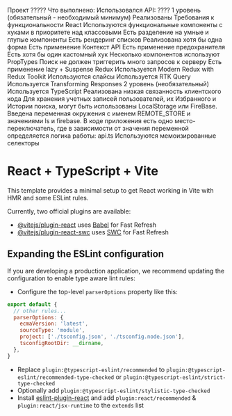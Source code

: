 Проект ?????
Что выполнено:
Использовался API: ????
1 уровень (обязательный - необходимый минимум)
Реализованы Требования к функциональности
 React
Используются функциональные компоненты c хуками в приоритете над классовыми
Есть разделение на умные и глупые компоненты
Есть рендеринг списков
Реализована хотя бы одна форма
Есть применение Контекст API
Есть применение предохранителя
Есть хотя бы один кастомный хук
Несколько компонентов используют PropTypes
Поиск не должен триггерить много запросов к серверу
Есть применение lazy + Suspense
 Redux
Используется Modern Redux with Redux Toolkit
Используются слайсы
Используется RTK Query
Используется Transforming Responses
2 уровень (необязательный)
Используется TypeScript
Реализована низкая связанность клиентского кода
Для хранения учетных записей пользователей, их Избранного и Истории поиска, могут быть использованы LocalStorage или FireBase. Введена переменная окружения c именем REMOTE_STORE и значениями ls и firebase. В коде приложения есть одно место-переключатель, где в зависимости от значения переменной определяется логика работы: api.ts
Используются мемоизированные селекторы
# React + TypeScript + Vite

This template provides a minimal setup to get React working in Vite with HMR and some ESLint rules.

Currently, two official plugins are available:

- [@vitejs/plugin-react](https://github.com/vitejs/vite-plugin-react/blob/main/packages/plugin-react/README.md) uses [Babel](https://babeljs.io/) for Fast Refresh
- [@vitejs/plugin-react-swc](https://github.com/vitejs/vite-plugin-react-swc) uses [SWC](https://swc.rs/) for Fast Refresh

## Expanding the ESLint configuration

If you are developing a production application, we recommend updating the configuration to enable type aware lint rules:

- Configure the top-level `parserOptions` property like this:

```js
export default {
  // other rules...
  parserOptions: {
    ecmaVersion: 'latest',
    sourceType: 'module',
    project: ['./tsconfig.json', './tsconfig.node.json'],
    tsconfigRootDir: __dirname,
  },
}
```

- Replace `plugin:@typescript-eslint/recommended` to `plugin:@typescript-eslint/recommended-type-checked` or `plugin:@typescript-eslint/strict-type-checked`
- Optionally add `plugin:@typescript-eslint/stylistic-type-checked`
- Install [eslint-plugin-react](https://github.com/jsx-eslint/eslint-plugin-react) and add `plugin:react/recommended` & `plugin:react/jsx-runtime` to the `extends` list

